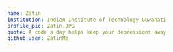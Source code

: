 ```yaml
---
name: Zatin
institution: Indian Institute of Technology Guwahati
profile_pic: Zatin.JPG
quote: A code a day helps keep your depressions away
github_user: ZatinMe
---
```

